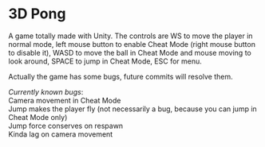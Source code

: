 # 3D Pong


A game totally made with Unity.
The controls are WS to move the player in normal mode, left mouse button to enable Cheat Mode (right mouse button to disable it), WASD to move the ball in Cheat Mode and mouse moving to look around, SPACE to jump in Cheat Mode, ESC for menu.

Actually the game has some bugs, future commits will resolve them.


  
    
_Currently known bugs_:  
        Camera movement in Cheat Mode  
        Jump makes the player fly (not necessarily a bug, because you can jump in Cheat Mode only)  
        Jump force conserves on respawn  
        Kinda lag on camera movement  
